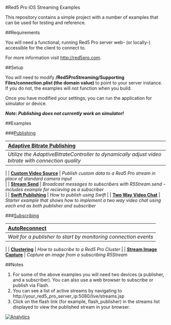 #Red5 Pro iOS Streaming Examples

This repository contains a simple project with a number of examples that can be used for testing and reference.  

##Requirements

You will need a functional, running Red5 Pro server web- (or locally-) accessible for the client to connect to.  

For more information visit http://red5pro.com.

##Setup

You will need to modify **/Red5ProStreaming/Supporting Files/connection.plist (the domain value)** to point to your server instance.  If you do not, the examples will not function when you build.

Once you have modified your settings, you can run the application for simulator or device. 

***Note: Publishing does not currently work on simulator!***

##Examples



###[Publishing](https://github.com/red5pro/streaming-ios/tree/master/Red5ProStreaming/Examples/Publish)

| **[Adaptive Bitrate Publishing](https://github.com/red5pro/streaming-ios/tree/master/Red5ProStreaming/Examples/AdaptiveBitratePublish)**                 
| :-----
| *Utilize the AdaptiveBitrateController to dynamically adjust video bitrate with connection quality* 
|
| **[Custom Video Source](Red5ProStreaming/Examples/CustomVideo)**
| *Publish custom data to a Red5 Pro stream in place of standard camera input*  
|
| **[Stream Send](https://github.com/red5pro/streaming-ios/tree/master/Red5ProStreaming/Examples/StreamSend)**
| *Broadcast messages to subscribers with R5Stream.send - includes example for recieving as a subscriber*  
|
| **[Swift Publishing](Red5ProStreaming/Examples/SwiftPublish)**
| *How to publish using Swift* 
|
| **[Two Way Video Chat](https://github.com/red5pro/streaming-ios/tree/master/Red5ProStreaming/Examples/TwoWayVideoChat)**
| *Starter example that shows how to implement a two way video chat using each end as both publisher and subscriber* 

###[Subscribing](https://github.com/red5pro/streaming-ios/tree/master/Red5ProStreaming/Examples/Subscribe)

| **[AutoReconnect](https://github.com/red5pro/streaming-ios/tree/master/Red5ProStreaming/Examples/AutoReconnect)**                 
| :-----
| *Wait for a publisher to start by monitoring connection events* 
|
| **[Clustering](Red5ProStreaming/Examples/Clustering)**
| *How to subscribe to a Red5 Pro Cluster*
|
| **[Stream Image Capture](Red5ProStreaming/Examples/StreamImage)**
| *Capture an image from a subscribing R5Stream* 
     
##Notes

1. For some of the above examples you will need two devices (a publisher, and a subscriber). You can also use a web browser to subscribe or publish via Flash.
2. You can see a list of active streams by navigating to http://your_red5_pro_server_ip:5080/live/streams.jsp
3. Click on the flash link (for example, flash_publisher) in the streams list displayed to view the published stream in your browser.

[![Analytics](https://ga-beacon.appspot.com/UA-59819838-3/red5pro/streaming-ios?pixel)](https://github.com/igrigorik/ga-beacon)
